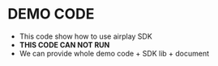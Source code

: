 # DEMO CODE   

* This code show how to use airplay SDK             
* **THIS CODE CAN NOT RUN**                    
* We can provide whole demo code + SDK lib + document         

 
